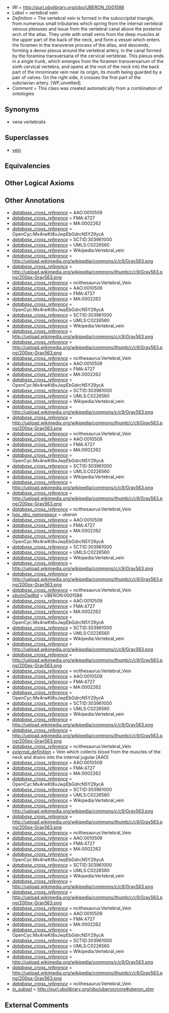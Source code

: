  * *IRI* = http://purl.obolibrary.org/obo/UBERON_0001588
 * *Label* = vertebral vein
 * *Definition* = The vertebral vein is formed in the suboccipital triangle, from numerous small tributaries which spring from the internal vertebral venous plexuses and issue from the vertebral canal above the posterior arch of the atlas. They unite with small veins from the deep muscles at the upper part of the back of the neck, and form a vessel which enters the foramen in the transverse process of the atlas, and descends, forming a dense plexus around the vertebral artery, in the canal formed by the foramina transversaria of the cervical vertebrae. This plexus ends in a single trunk, which emerges from the foramen transversarium of the sixth cervical vertebra, and opens at the root of the neck into the back part of the innominate vein near its origin, its mouth being guarded by a pair of valves. On the right side, it crosses the first part of the subclavian artery. [WP,unvetted].
 * *Comment* = This class was created automatically from a combination of ontologies

## Synonyms

 * vena vertebralis

## Superclasses

 * [vein](../../UBERON/38/UBERON_0001638.md)

## Equivalencies


## Other Logical Axioms


## Other Annotations

 * *[database_cross_reference](../../ef/oboInOwl#hasDbXref.md)* = AAO:0010509
 * *[database_cross_reference](../../ef/oboInOwl#hasDbXref.md)* = FMA:4727
 * *[database_cross_reference](../../ef/oboInOwl#hasDbXref.md)* = MA:0002262
 * *[database_cross_reference](../../ef/oboInOwl#hasDbXref.md)* = OpenCyc:Mx4rwKt8xJwpEbGdrcN5Y29ycA
 * *[database_cross_reference](../../ef/oboInOwl#hasDbXref.md)* = SCTID:303961000
 * *[database_cross_reference](../../ef/oboInOwl#hasDbXref.md)* = UMLS:C0226560
 * *[database_cross_reference](../../ef/oboInOwl#hasDbXref.md)* = Wikipedia:Vertebral_vein
 * *[database_cross_reference](../../ef/oboInOwl#hasDbXref.md)* = http://upload.wikimedia.org/wikipedia/commons/c/c9/Gray563.png
 * *[database_cross_reference](../../ef/oboInOwl#hasDbXref.md)* = http://upload.wikimedia.org/wikipedia/commons/thumb/c/c9/Gray563.png/200px-Gray563.png
 * *[database_cross_reference](../../ef/oboInOwl#hasDbXref.md)* = ncithesaurus:Vertebral_Vein
 * *[database_cross_reference](../../ef/oboInOwl#hasDbXref.md)* = AAO:0010509
 * *[database_cross_reference](../../ef/oboInOwl#hasDbXref.md)* = FMA:4727
 * *[database_cross_reference](../../ef/oboInOwl#hasDbXref.md)* = MA:0002262
 * *[database_cross_reference](../../ef/oboInOwl#hasDbXref.md)* = OpenCyc:Mx4rwKt8xJwpEbGdrcN5Y29ycA
 * *[database_cross_reference](../../ef/oboInOwl#hasDbXref.md)* = SCTID:303961000
 * *[database_cross_reference](../../ef/oboInOwl#hasDbXref.md)* = UMLS:C0226560
 * *[database_cross_reference](../../ef/oboInOwl#hasDbXref.md)* = Wikipedia:Vertebral_vein
 * *[database_cross_reference](../../ef/oboInOwl#hasDbXref.md)* = http://upload.wikimedia.org/wikipedia/commons/c/c9/Gray563.png
 * *[database_cross_reference](../../ef/oboInOwl#hasDbXref.md)* = http://upload.wikimedia.org/wikipedia/commons/thumb/c/c9/Gray563.png/200px-Gray563.png
 * *[database_cross_reference](../../ef/oboInOwl#hasDbXref.md)* = ncithesaurus:Vertebral_Vein
 * *[database_cross_reference](../../ef/oboInOwl#hasDbXref.md)* = AAO:0010509
 * *[database_cross_reference](../../ef/oboInOwl#hasDbXref.md)* = FMA:4727
 * *[database_cross_reference](../../ef/oboInOwl#hasDbXref.md)* = MA:0002262
 * *[database_cross_reference](../../ef/oboInOwl#hasDbXref.md)* = OpenCyc:Mx4rwKt8xJwpEbGdrcN5Y29ycA
 * *[database_cross_reference](../../ef/oboInOwl#hasDbXref.md)* = SCTID:303961000
 * *[database_cross_reference](../../ef/oboInOwl#hasDbXref.md)* = UMLS:C0226560
 * *[database_cross_reference](../../ef/oboInOwl#hasDbXref.md)* = Wikipedia:Vertebral_vein
 * *[database_cross_reference](../../ef/oboInOwl#hasDbXref.md)* = http://upload.wikimedia.org/wikipedia/commons/c/c9/Gray563.png
 * *[database_cross_reference](../../ef/oboInOwl#hasDbXref.md)* = http://upload.wikimedia.org/wikipedia/commons/thumb/c/c9/Gray563.png/200px-Gray563.png
 * *[database_cross_reference](../../ef/oboInOwl#hasDbXref.md)* = ncithesaurus:Vertebral_Vein
 * *[database_cross_reference](../../ef/oboInOwl#hasDbXref.md)* = AAO:0010509
 * *[database_cross_reference](../../ef/oboInOwl#hasDbXref.md)* = FMA:4727
 * *[database_cross_reference](../../ef/oboInOwl#hasDbXref.md)* = MA:0002262
 * *[database_cross_reference](../../ef/oboInOwl#hasDbXref.md)* = OpenCyc:Mx4rwKt8xJwpEbGdrcN5Y29ycA
 * *[database_cross_reference](../../ef/oboInOwl#hasDbXref.md)* = SCTID:303961000
 * *[database_cross_reference](../../ef/oboInOwl#hasDbXref.md)* = UMLS:C0226560
 * *[database_cross_reference](../../ef/oboInOwl#hasDbXref.md)* = Wikipedia:Vertebral_vein
 * *[database_cross_reference](../../ef/oboInOwl#hasDbXref.md)* = http://upload.wikimedia.org/wikipedia/commons/c/c9/Gray563.png
 * *[database_cross_reference](../../ef/oboInOwl#hasDbXref.md)* = http://upload.wikimedia.org/wikipedia/commons/thumb/c/c9/Gray563.png/200px-Gray563.png
 * *[database_cross_reference](../../ef/oboInOwl#hasDbXref.md)* = ncithesaurus:Vertebral_Vein
 * *[has_obo_namespace](../../ce/oboInOwl#hasOBONamespace.md)* = uberon
 * *[database_cross_reference](../../ef/oboInOwl#hasDbXref.md)* = AAO:0010509
 * *[database_cross_reference](../../ef/oboInOwl#hasDbXref.md)* = FMA:4727
 * *[database_cross_reference](../../ef/oboInOwl#hasDbXref.md)* = MA:0002262
 * *[database_cross_reference](../../ef/oboInOwl#hasDbXref.md)* = OpenCyc:Mx4rwKt8xJwpEbGdrcN5Y29ycA
 * *[database_cross_reference](../../ef/oboInOwl#hasDbXref.md)* = SCTID:303961000
 * *[database_cross_reference](../../ef/oboInOwl#hasDbXref.md)* = UMLS:C0226560
 * *[database_cross_reference](../../ef/oboInOwl#hasDbXref.md)* = Wikipedia:Vertebral_vein
 * *[database_cross_reference](../../ef/oboInOwl#hasDbXref.md)* = http://upload.wikimedia.org/wikipedia/commons/c/c9/Gray563.png
 * *[database_cross_reference](../../ef/oboInOwl#hasDbXref.md)* = http://upload.wikimedia.org/wikipedia/commons/thumb/c/c9/Gray563.png/200px-Gray563.png
 * *[database_cross_reference](../../ef/oboInOwl#hasDbXref.md)* = ncithesaurus:Vertebral_Vein
 * *[oboInOwl#id](../../id/oboInOwl#id.md)* = UBERON:0001588
 * *[database_cross_reference](../../ef/oboInOwl#hasDbXref.md)* = AAO:0010509
 * *[database_cross_reference](../../ef/oboInOwl#hasDbXref.md)* = FMA:4727
 * *[database_cross_reference](../../ef/oboInOwl#hasDbXref.md)* = MA:0002262
 * *[database_cross_reference](../../ef/oboInOwl#hasDbXref.md)* = OpenCyc:Mx4rwKt8xJwpEbGdrcN5Y29ycA
 * *[database_cross_reference](../../ef/oboInOwl#hasDbXref.md)* = SCTID:303961000
 * *[database_cross_reference](../../ef/oboInOwl#hasDbXref.md)* = UMLS:C0226560
 * *[database_cross_reference](../../ef/oboInOwl#hasDbXref.md)* = Wikipedia:Vertebral_vein
 * *[database_cross_reference](../../ef/oboInOwl#hasDbXref.md)* = http://upload.wikimedia.org/wikipedia/commons/c/c9/Gray563.png
 * *[database_cross_reference](../../ef/oboInOwl#hasDbXref.md)* = http://upload.wikimedia.org/wikipedia/commons/thumb/c/c9/Gray563.png/200px-Gray563.png
 * *[database_cross_reference](../../ef/oboInOwl#hasDbXref.md)* = ncithesaurus:Vertebral_Vein
 * *[database_cross_reference](../../ef/oboInOwl#hasDbXref.md)* = AAO:0010509
 * *[database_cross_reference](../../ef/oboInOwl#hasDbXref.md)* = FMA:4727
 * *[database_cross_reference](../../ef/oboInOwl#hasDbXref.md)* = MA:0002262
 * *[database_cross_reference](../../ef/oboInOwl#hasDbXref.md)* = OpenCyc:Mx4rwKt8xJwpEbGdrcN5Y29ycA
 * *[database_cross_reference](../../ef/oboInOwl#hasDbXref.md)* = SCTID:303961000
 * *[database_cross_reference](../../ef/oboInOwl#hasDbXref.md)* = UMLS:C0226560
 * *[database_cross_reference](../../ef/oboInOwl#hasDbXref.md)* = Wikipedia:Vertebral_vein
 * *[database_cross_reference](../../ef/oboInOwl#hasDbXref.md)* = http://upload.wikimedia.org/wikipedia/commons/c/c9/Gray563.png
 * *[database_cross_reference](../../ef/oboInOwl#hasDbXref.md)* = http://upload.wikimedia.org/wikipedia/commons/thumb/c/c9/Gray563.png/200px-Gray563.png
 * *[database_cross_reference](../../ef/oboInOwl#hasDbXref.md)* = ncithesaurus:Vertebral_Vein
 * *[external_definition](../../UBPROP/01/UBPROP_0000001.md)* = Vein which collects blood from the muscles of the neck and drains into the internal jugular.[AAO]
 * *[database_cross_reference](../../ef/oboInOwl#hasDbXref.md)* = AAO:0010509
 * *[database_cross_reference](../../ef/oboInOwl#hasDbXref.md)* = FMA:4727
 * *[database_cross_reference](../../ef/oboInOwl#hasDbXref.md)* = MA:0002262
 * *[database_cross_reference](../../ef/oboInOwl#hasDbXref.md)* = OpenCyc:Mx4rwKt8xJwpEbGdrcN5Y29ycA
 * *[database_cross_reference](../../ef/oboInOwl#hasDbXref.md)* = SCTID:303961000
 * *[database_cross_reference](../../ef/oboInOwl#hasDbXref.md)* = UMLS:C0226560
 * *[database_cross_reference](../../ef/oboInOwl#hasDbXref.md)* = Wikipedia:Vertebral_vein
 * *[database_cross_reference](../../ef/oboInOwl#hasDbXref.md)* = http://upload.wikimedia.org/wikipedia/commons/c/c9/Gray563.png
 * *[database_cross_reference](../../ef/oboInOwl#hasDbXref.md)* = http://upload.wikimedia.org/wikipedia/commons/thumb/c/c9/Gray563.png/200px-Gray563.png
 * *[database_cross_reference](../../ef/oboInOwl#hasDbXref.md)* = ncithesaurus:Vertebral_Vein
 * *[database_cross_reference](../../ef/oboInOwl#hasDbXref.md)* = AAO:0010509
 * *[database_cross_reference](../../ef/oboInOwl#hasDbXref.md)* = FMA:4727
 * *[database_cross_reference](../../ef/oboInOwl#hasDbXref.md)* = MA:0002262
 * *[database_cross_reference](../../ef/oboInOwl#hasDbXref.md)* = OpenCyc:Mx4rwKt8xJwpEbGdrcN5Y29ycA
 * *[database_cross_reference](../../ef/oboInOwl#hasDbXref.md)* = SCTID:303961000
 * *[database_cross_reference](../../ef/oboInOwl#hasDbXref.md)* = UMLS:C0226560
 * *[database_cross_reference](../../ef/oboInOwl#hasDbXref.md)* = Wikipedia:Vertebral_vein
 * *[database_cross_reference](../../ef/oboInOwl#hasDbXref.md)* = http://upload.wikimedia.org/wikipedia/commons/c/c9/Gray563.png
 * *[database_cross_reference](../../ef/oboInOwl#hasDbXref.md)* = http://upload.wikimedia.org/wikipedia/commons/thumb/c/c9/Gray563.png/200px-Gray563.png
 * *[database_cross_reference](../../ef/oboInOwl#hasDbXref.md)* = ncithesaurus:Vertebral_Vein
 * *[database_cross_reference](../../ef/oboInOwl#hasDbXref.md)* = AAO:0010509
 * *[database_cross_reference](../../ef/oboInOwl#hasDbXref.md)* = FMA:4727
 * *[database_cross_reference](../../ef/oboInOwl#hasDbXref.md)* = MA:0002262
 * *[database_cross_reference](../../ef/oboInOwl#hasDbXref.md)* = OpenCyc:Mx4rwKt8xJwpEbGdrcN5Y29ycA
 * *[database_cross_reference](../../ef/oboInOwl#hasDbXref.md)* = SCTID:303961000
 * *[database_cross_reference](../../ef/oboInOwl#hasDbXref.md)* = UMLS:C0226560
 * *[database_cross_reference](../../ef/oboInOwl#hasDbXref.md)* = Wikipedia:Vertebral_vein
 * *[database_cross_reference](../../ef/oboInOwl#hasDbXref.md)* = http://upload.wikimedia.org/wikipedia/commons/c/c9/Gray563.png
 * *[database_cross_reference](../../ef/oboInOwl#hasDbXref.md)* = http://upload.wikimedia.org/wikipedia/commons/thumb/c/c9/Gray563.png/200px-Gray563.png
 * *[database_cross_reference](../../ef/oboInOwl#hasDbXref.md)* = ncithesaurus:Vertebral_Vein
 * *[in_subset](../../et/oboInOwl#inSubset.md)* = http://purl.obolibrary.org/obo/uberon/core#uberon_slim

## External Comments

